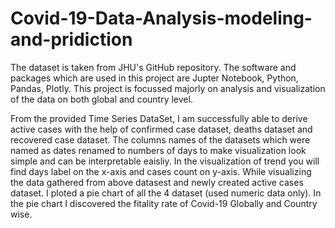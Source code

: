 # Covid-19-Data-Analysis-modeling-and-pridiction
The dataset is taken from JHU's GitHub repository. The software and packages which are used in this project are Jupter Notebook, Python, Pandas, Plotly.
This project is focussed majorly on analysis and visualization of the data on both global and country level.

From the provided Time Series DataSet, I am successfully able to derive active cases with the help of confirmed case dataset, deaths dataset and recovered case dataset.
The columns names of the datasets which were named as dates renamed to numbers of days to make visualization look simple and can be interpretable eaisliy.
In the visualization of trend you will find days label on the x-axis and cases count on y-axis.
While visualizing the data gathered from above datasest and newly created active cases dataset. I ploted a pie chart  of all the 4 dataset (used numeric data only).
In the pie chart I discovered the fitality rate of Covid-19 Globally and Country wise.
